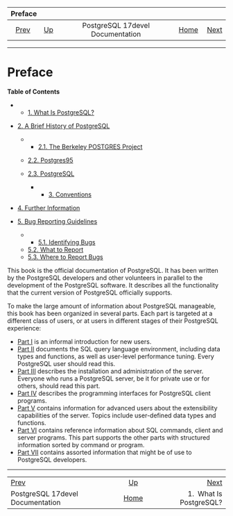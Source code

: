 <!--?xml version="1.0" encoding="UTF-8" standalone="no"?-->

|                         Preface                        |                                                     |                                  |                                                       |                                                      |
| :----------------------------------------------------: | :-------------------------------------------------- | :------------------------------: | ----------------------------------------------------: | ---------------------------------------------------: |
| [Prev](index.html "PostgreSQL 17devel Documentation")  | [Up](index.html "PostgreSQL 17devel Documentation") | PostgreSQL 17devel Documentation | [Home](index.html "PostgreSQL 17devel Documentation") |  [Next](intro-whatis.html "1.  What Is PostgreSQL?") |

***

# Preface

**Table of Contents**

  * *   [1. What Is PostgreSQL?](intro-whatis.html)
* [2. A Brief History of PostgreSQL](history.html)

    <!---->

  * *   [2.1. The Berkeley POSTGRES Project](history.html#HISTORY-BERKELEY)
  * [2.2. Postgres95](history.html#HISTORY-POSTGRES95)
  * [2.3. PostgreSQL](history.html#HISTORY-POSTGRESQL)

      * *   [3. Conventions](notation.html)
* [4. Further Information](resources.html)
* [5. Bug Reporting Guidelines](bug-reporting.html)

    <!---->

  * *   [5.1. Identifying Bugs](bug-reporting.html#BUG-REPORTING-IDENTIFYING-BUGS)
  * [5.2. What to Report](bug-reporting.html#BUG-REPORTING-WHAT-TO-REPORT)
  * [5.3. Where to Report Bugs](bug-reporting.html#BUG-REPORTING-WHERE-TO-REPORT-BUGS)

This book is the official documentation of PostgreSQL. It has been written by the PostgreSQL developers and other volunteers in parallel to the development of the PostgreSQL software. It describes all the functionality that the current version of PostgreSQL officially supports.

To make the large amount of information about PostgreSQL manageable, this book has been organized in several parts. Each part is targeted at a different class of users, or at users in different stages of their PostgreSQL experience:

* [Part I](tutorial.html "Part I. Tutorial") is an informal introduction for new users.
* [Part II](sql.html "Part II. The SQL Language") documents the SQL query language environment, including data types and functions, as well as user-level performance tuning. Every PostgreSQL user should read this.
* [Part III](admin.html "Part III. Server Administration") describes the installation and administration of the server. Everyone who runs a PostgreSQL server, be it for private use or for others, should read this part.
* [Part IV](client-interfaces.html "Part IV. Client Interfaces") describes the programming interfaces for PostgreSQL client programs.
* [Part V](server-programming.html "Part V. Server Programming") contains information for advanced users about the extensibility capabilities of the server. Topics include user-defined data types and functions.
* [Part VI](reference.html "Part VI. Reference") contains reference information about SQL commands, client and server programs. This part supports the other parts with structured information sorted by command or program.
* [Part VII](internals.html "Part VII. Internals") contains assorted information that might be of use to PostgreSQL developers.

***

|                                                        |                                                       |                                                      |
| :----------------------------------------------------- | :---------------------------------------------------: | ---------------------------------------------------: |
| [Prev](index.html "PostgreSQL 17devel Documentation")  |  [Up](index.html "PostgreSQL 17devel Documentation")  |  [Next](intro-whatis.html "1.  What Is PostgreSQL?") |
| PostgreSQL 17devel Documentation                       | [Home](index.html "PostgreSQL 17devel Documentation") |                              1.  What Is PostgreSQL? |
